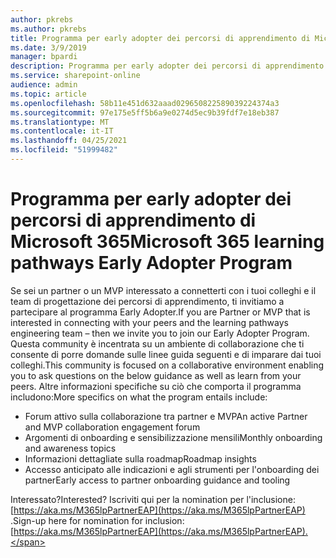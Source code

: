 ```yaml
---
author: pkrebs
ms.author: pkrebs
title: Programma per early adopter dei percorsi di apprendimento di Microsoft 365
ms.date: 3/9/2019
manager: bpardi
description: Programma per early adopter dei percorsi di apprendimento di Microsoft 365
ms.service: sharepoint-online
audience: admin
ms.topic: article
ms.openlocfilehash: 58b11e451d632aaad029650822589039224374a3
ms.sourcegitcommit: 97e175e5ff5b6a9e0274d5ec9b39fdf7e18eb387
ms.translationtype: MT
ms.contentlocale: it-IT
ms.lasthandoff: 04/25/2021
ms.locfileid: "51999482"
---
```

# <a name="microsoft-365-learning-pathways-early-adopter-program"></a><span data-ttu-id="b5273-103">Programma per early adopter dei percorsi di apprendimento di Microsoft 365</span><span class="sxs-lookup"><span data-stu-id="b5273-103">Microsoft 365 learning pathways Early Adopter Program</span></span>

<span data-ttu-id="b5273-104">Se sei un partner o un MVP interessato a connetterti con i tuoi colleghi e il team di progettazione dei percorsi di apprendimento, ti invitiamo a partecipare al programma Early Adopter.</span><span class="sxs-lookup"><span data-stu-id="b5273-104">If you are Partner or MVP that is interested in connecting with your peers and the learning pathways engineering team – then we invite you to join our Early Adopter Program.</span></span> <span data-ttu-id="b5273-105">Questa community è incentrata su un ambiente di collaborazione che ti consente di porre domande sulle linee guida seguenti e di imparare dai tuoi colleghi.</span><span class="sxs-lookup"><span data-stu-id="b5273-105">This community is focused on a collaborative environment enabling you to ask questions on the below guidance as well as learn from your peers.</span></span> <span data-ttu-id="b5273-106">Altre informazioni specifiche su ciò che comporta il programma includono:</span><span class="sxs-lookup"><span data-stu-id="b5273-106">More specifics on what the program entails include:</span></span>  
- <span data-ttu-id="b5273-107">Forum attivo sulla collaborazione tra partner e MVP</span><span class="sxs-lookup"><span data-stu-id="b5273-107">An active Partner and MVP collaboration engagement forum</span></span> 
- <span data-ttu-id="b5273-108">Argomenti di onboarding e sensibilizzazione mensili</span><span class="sxs-lookup"><span data-stu-id="b5273-108">Monthly onboarding and awareness topics</span></span> 
- <span data-ttu-id="b5273-109">Informazioni dettagliate sulla roadmap</span><span class="sxs-lookup"><span data-stu-id="b5273-109">Roadmap insights</span></span> 
- <span data-ttu-id="b5273-110">Accesso anticipato alle indicazioni e agli strumenti per l'onboarding dei partner</span><span class="sxs-lookup"><span data-stu-id="b5273-110">Early access to partner onboarding guidance and tooling</span></span> 

<span data-ttu-id="b5273-111">Interessato?</span><span class="sxs-lookup"><span data-stu-id="b5273-111">Interested?</span></span> <span data-ttu-id="b5273-112">Iscriviti qui per la nomination per l'inclusione: [https://aka.ms/M365lpPartnerEAP](https://aka.ms/M365lpPartnerEAP) .</span><span class="sxs-lookup"><span data-stu-id="b5273-112">Sign-up here for nomination for inclusion: [https://aka.ms/M365lpPartnerEAP](https://aka.ms/M365lpPartnerEAP).</span></span>   
